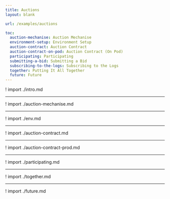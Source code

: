 ```yaml
---
title: Auctions
layout: blank

url: /examples/auctions

toc:
  auction-mechanise: Auction Mechanise
  environment-setup: Environment Setup
  auction-contract: Auction Contract
  auction-contract-on-pod: Auction Contract (On Pod)
  participating: Participating
  submitting-a-bid: Submitting a Bid
  subscribing-to-the-logs: Subscribing to the Logs
  together: Putting It All Together
  future: Future
---
```


! import ./intro.md

---

! import ./auction-mechanise.md

---

! import ./env.md

---

! import ./auction-contract.md

---

! import ./auction-contract-prod.md

---

! import ./participating.md

---

! import ./together.md

---

! import ./future.md
